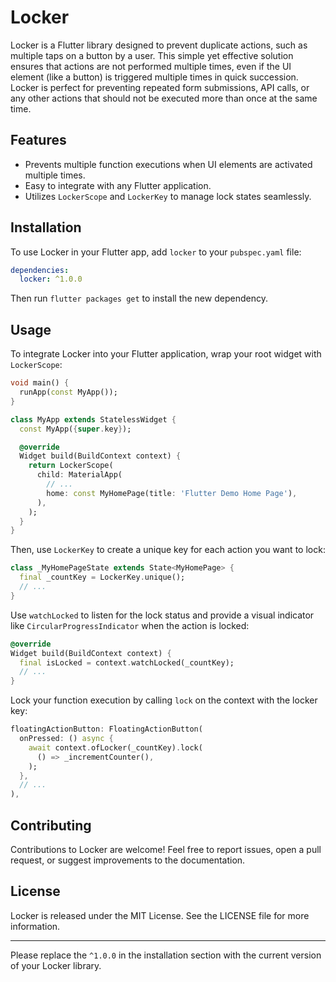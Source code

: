 # Locker

Locker is a Flutter library designed to prevent duplicate actions, such as multiple taps on a button by a user. This simple yet effective solution ensures that actions are not performed multiple times, even if the UI element (like a button) is triggered multiple times in quick succession. Locker is perfect for preventing repeated form submissions, API calls, or any other actions that should not be executed more than once at the same time.

## Features
- Prevents multiple function executions when UI elements are activated multiple times.
- Easy to integrate with any Flutter application.
- Utilizes `LockerScope` and `LockerKey` to manage lock states seamlessly.


## Installation
To use Locker in your Flutter app, add `locker` to your `pubspec.yaml` file:

```yaml
dependencies:
  locker: ^1.0.0
```

Then run `flutter packages get` to install the new dependency.

## Usage

To integrate Locker into your Flutter application, wrap your root widget with `LockerScope`:

```dart
void main() {
  runApp(const MyApp());
}

class MyApp extends StatelessWidget {
  const MyApp({super.key});

  @override
  Widget build(BuildContext context) {
    return LockerScope(
      child: MaterialApp(
        // ...
        home: const MyHomePage(title: 'Flutter Demo Home Page'),
      ),
    );
  }
}
```

Then, use `LockerKey` to create a unique key for each action you want to lock:

```dart
class _MyHomePageState extends State<MyHomePage> {
  final _countKey = LockerKey.unique();
  // ...
}
```

Use `watchLocked` to listen for the lock status and provide a visual indicator like `CircularProgressIndicator` when the action is locked:

```dart
@override
Widget build(BuildContext context) {
  final isLocked = context.watchLocked(_countKey);
  // ...
}
```

Lock your function execution by calling `lock` on the context with the locker key:

```dart
floatingActionButton: FloatingActionButton(
  onPressed: () async {
    await context.ofLocker(_countKey).lock(
      () => _incrementCounter(),
    );
  },
  // ...
),
```

## Contributing

Contributions to Locker are welcome! Feel free to report issues, open a pull request, or suggest improvements to the documentation.

## License

Locker is released under the MIT License. See the LICENSE file for more information.

---

Please replace the `^1.0.0` in the installation section with the current version of your Locker library.